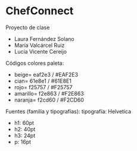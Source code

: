 # ChefConnect
 Proyecto de clase

- Laura Fernández Solano
- María Valcárcel Ruiz
- Lucía Vicente Cereijo

Códigos colores paleta: 
- beige= eaf2e3 /  #EAF2E3
- cian=  61e8e1 / #61E8E1
- rojo=  f25757 / #F25757
- amarillo= f2e863 / #F2E863
- naranja=  f2cd60 / #F2CD60

Fuentes (familia y tipografías):
tipografía: Helvetica
- h1: 60pt
- h2: 40pt
- h3: 24pt
- p: 16pt



